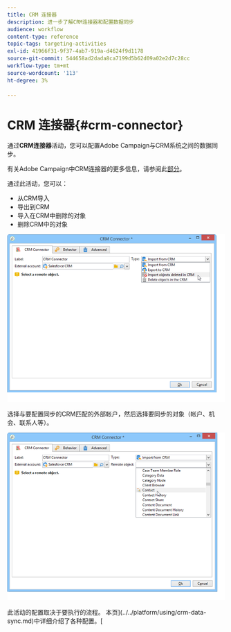 ```yaml
---
title: CRM 连接器
description: 进一步了解CRM连接器和配置数据同步
audience: workflow
content-type: reference
topic-tags: targeting-activities
exl-id: 41966f31-9f37-4ab7-919a-d4624f9d1178
source-git-commit: 544658ad2dada8ca7199d5b62d09a02e2d7c28cc
workflow-type: tm+mt
source-wordcount: '113'
ht-degree: 3%

---
```


# CRM 连接器{#crm-connector}

通过&#x200B;**CRM连接器**&#x200B;活动，您可以配置Adobe Campaign与CRM系统之间的数据同步。

有关Adobe Campaign中CRM连接器的更多信息，请参阅此[部分](../../platform/using/crm-connectors.md)。

通过此活动，您可以：

* 从CRM导入
* 导出到CRM
* 导入在CRM中删除的对象
* 删除CRM中的对象

![](assets/crm_task_select_op.png)

选择与要配置同步的CRM匹配的外部帐户，然后选择要同步的对象（帐户、机会、联系人等）。

![](assets/crm_task_select_obj.png)

此活动的配置取决于要执行的流程。 本页](../../platform/using/crm-data-sync.md)中详细介绍了各种配置。[
